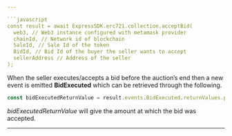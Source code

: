 ```yaml
---

```javascript
const result = await ExpressSDK.erc721.collection.acceptBid(
  web3, // Web3 instance configured with metamask provider
  chainId, // Network id of blockchain
  SaleId, // Sale Id of the token
  BidId, // Bid Id of the buyer the seller wants to accept
  sellerAddress // Address of the seller
);
```

When the seller executes/accepts a bid before the auction’s end then a new event is emitted **BidExecuted** which can be retrieved through the following.

```javascript
const bidExecutedReturnValue = result.events.BidExecuted.returnValues.price;
```

_bidExecutedReturnValue_ will give the amount at which the bid was accepted.

---
```

